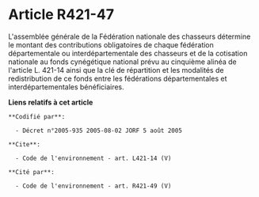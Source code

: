 # Article R421-47

L'assemblée générale de la Fédération nationale des chasseurs détermine le montant des contributions obligatoires de chaque
fédération départementale ou interdépartementale des chasseurs et de la cotisation nationale au fonds cynégétique national
prévu au cinquième alinéa de l'article L. 421-14 ainsi que la clé de répartition et les modalités de redistribution de ce
fonds entre les fédérations départementales et interdépartementales bénéficiaires.

**Liens relatifs à cet article**

	**Codifié par**:

	  - Décret n°2005-935 2005-08-02 JORF 5 août 2005

	**Cite**:

	  - Code de l'environnement - art. L421-14 (V)

	**Cité par**:

	  - Code de l'environnement - art. R421-49 (V)
